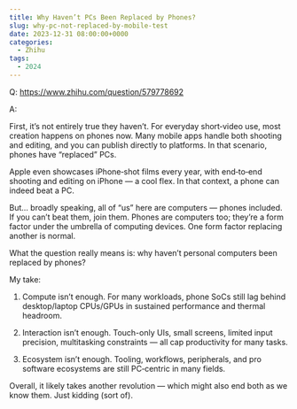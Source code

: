 ```yaml
---
title: Why Haven’t PCs Been Replaced by Phones?
slug: why-pc-not-replaced-by-mobile-test
date: 2023-12-31 08:00:00+0000
categories:
  - Zhihu
tags:
  - 2024
---
```


Q: https://www.zhihu.com/question/579778692

A:

First, it’s not entirely true they haven’t. For everyday short‑video use, most creation happens on phones now. Many mobile apps handle both shooting and editing, and you can publish directly to platforms. In that scenario, phones have “replaced” PCs.

Apple even showcases iPhone‑shot films every year, with end‑to‑end shooting and editing on iPhone — a cool flex. In that context, a phone can indeed beat a PC.

But… broadly speaking, all of “us” here are computers — phones included. If you can’t beat them, join them. Phones are computers too; they’re a form factor under the umbrella of computing devices. One form factor replacing another is normal.

What the question really means is: why haven’t personal computers been replaced by phones?

My take:

1) Compute isn’t enough. For many workloads, phone SoCs still lag behind desktop/laptop CPUs/GPUs in sustained performance and thermal headroom.

2) Interaction isn’t enough. Touch-only UIs, small screens, limited input precision, multitasking constraints — all cap productivity for many tasks.

3) Ecosystem isn’t enough. Tooling, workflows, peripherals, and pro software ecosystems are still PC‑centric in many fields.

Overall, it likely takes another revolution — which might also end both as we know them. Just kidding (sort of).

